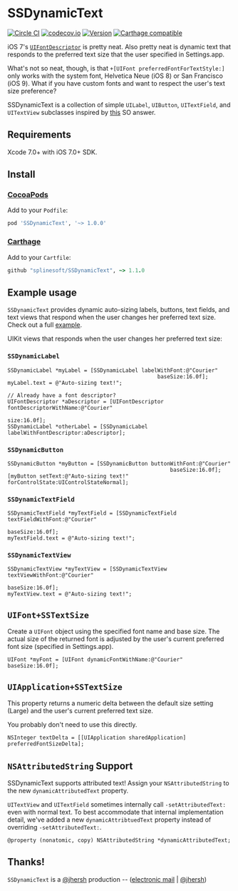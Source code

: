 SSDynamicText
=============

[![Circle CI](https://circleci.com/gh/splinesoft/SSDynamicText.svg?style=svg)](https://circleci.com/gh/splinesoft/SSDynamicText) [![codecov.io](http://codecov.io/github/splinesoft/SSDynamicText/coverage.svg?branch=master)](http://codecov.io/github/splinesoft/SSDynamicText?branch=master)
[![Version](https://img.shields.io/cocoapods/v/SSDynamicText.svg)](http://cocoapods.org/pods/SSDynamicText)
[![Carthage compatible](https://img.shields.io/badge/Carthage-compatible-4BC51D.svg?style=flat)](https://github.com/Carthage/Carthage)

iOS 7's [`UIFontDescriptor`](https://developer.apple.com/library/ios/documentation/UIKit/Reference/UIFontDescriptor_Class/) is pretty neat. Also pretty neat is dynamic text that responds to the preferred text size that the user specified in Settings.app.

What's not so neat, though, is that `+[UIFont preferredFontForTextStyle:]` only works with the system font, Helvetica Neue (iOS 8) or San Francisco (iOS 9). What if you have custom fonts and want to respect the user's text size preference?

SSDynamicText is a collection of simple `UILabel`, `UIButton`, `UITextField`, and `UITextView` subclasses inspired by [this](http://stackoverflow.com/questions/18758227/ios7-can-we-use-other-than-helvetica-neue-fonts-with-dynamic-type/19024944#19024944) SO answer.

## Requirements

Xcode 7.0+ with iOS 7.0+ SDK.

## Install

### [CocoaPods](http://cocoapods.org)
Add to your `Podfile`:

```ruby
pod 'SSDynamicText', '~> 1.0.0'
```

### [Carthage](https://github.com/Carthage/Carthage)
Add to your `Cartfile`:

```ruby
github "splinesoft/SSDynamicText", ~> 1.1.0
```

## Example usage

`SSDynamicText` provides dynamic auto-sizing labels, buttons, text fields, and text views that respond when the user changes her preferred text size. Check out a full [example](https://github.com/splinesoft/SSDynamicText/blob/master/Example/SSDynamicTextExample/SSViewController.m).

UIKit views that responds when the user changes her preferred text size:

### `SSDynamicLabel`

```objc
SSDynamicLabel *myLabel = [SSDynamicLabel labelWithFont:@"Courier"
                                               baseSize:16.0f];
myLabel.text = @"Auto-sizing text!";

// Already have a font descriptor?
UIFontDescriptor *aDescriptor = [UIFontDescriptor fontDescriptorWithName:@"Courier"
                                                                    size:16.0f];
SSDynamicLabel *otherLabel = [SSDynamicLabel labelWithFontDescriptor:aDescriptor];
```

### `SSDynamicButton`

```objc
SSDynamicButton *myButton = [SSDynamicButton buttonWithFont:@"Courier"
                                                   baseSize:16.0f];
[myButton setText:@"Auto-sizing text!" forControlState:UIControlStateNormal];
```

### `SSDynamicTextField`

```objc
SSDynamicTextField *myTextField = [SSDynamicTextField textFieldWithFont:@"Courier"
                                                               baseSize:16.0f];
myTextField.text = @"Auto-sizing text!";
```

### `SSDynamicTextView`

```objc
SSDynamicTextView *myTextView = [SSDynamicTextView textViewWithFont:@"Courier"
                                                           baseSize:16.0f];
myTextView.text = @"Auto-sizing text!";
```

## `UIFont+SSTextSize`

Create a `UIFont` object using the specified font name and base size.
The actual size of the returned font is adjusted by the user's current preferred font size (specified in Settings.app).

```objc
UIFont *myFont = [UIFont dynamicFontWithName:@"Courier" baseSize:16.0f];
```

## `UIApplication+SSTextSize`

This property returns a numeric delta between the default size setting (Large) and the user's current preferred text size.

You probably don't need to use this directly.

```objc
NSInteger textDelta = [[UIApplication sharedApplication] preferredFontSizeDelta];
```

## `NSAttributedString` Support

SSDynamicText supports attributed text! Assign your `NSAttributedString` to the new `dynamicAttributedText` property.

`UITextView` and `UITextField` sometimes internally call `-setAttributedText:` even with normal text. To best accommodate that internal implementation detail, we've added a new `dynamicAttribtuedText` property instead of overriding `-setAttributedText:`.

```objc
@property (nonatomic, copy) NSAttributedString *dynamicAttributedText;
```

## Thanks!

`SSDynamicText` is a [@jhersh](https://github.com/jhersh) production -- ([electronic mail](mailto:jon@her.sh) | [@jhersh](https://twitter.com/jhersh))
